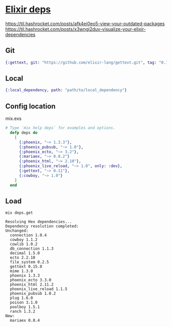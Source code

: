 # [Elixir deps](https://hexdocs.pm/mix/Mix.Tasks.Deps.html)

https://til.hashrocket.com/posts/afk4ei0eo5-view-your-outdated-packages
https://til.hashrocket.com/posts/x3wngi2duv-visualize-your-elixir-dependencies

## Git

```ex
{:gettext, git: "https://github.com/elixir-lang/gettext.git", tag: "0.1"}
```

## Local

```ex
{:local_dependency, path: "path/to/local_dependency"}
```

## Config location

mix.exs

```ex
# Type `mix help deps` for examples and options.
  defp deps do
    [
      {:phoenix, "~> 1.3.3"},
      {:phoenix_pubsub, "~> 1.0"},
      {:phoenix_ecto, "~> 3.2"},
      {:mariaex, "~> 0.8.2"} 
      {:phoenix_html, "~> 2.10"},
      {:phoenix_live_reload, "~> 1.0", only: :dev},
      {:gettext, "~> 0.11"},
      {:cowboy, "~> 1.0"}
    ]
  end
```

## Load

```shell
mix deps.get
```

```
Resolving Hex dependencies...
Dependency resolution completed:
Unchanged:
  connection 1.0.4
  cowboy 1.1.2
  cowlib 1.0.2
  db_connection 1.1.3
  decimal 1.5.0
  ecto 2.2.10
  file_system 0.2.5
  gettext 0.15.0
  mime 1.3.0
  phoenix 1.3.3
  phoenix_ecto 3.3.0
  phoenix_html 2.11.2
  phoenix_live_reload 1.1.5
  phoenix_pubsub 1.0.2
  plug 1.6.0
  poison 3.1.0
  poolboy 1.5.1
  ranch 1.3.2
New:
  mariaex 0.8.4
```
